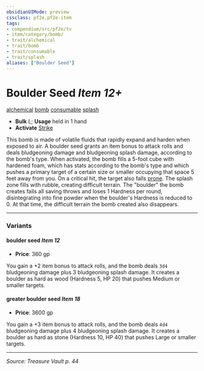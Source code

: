 ```yaml
---
obsidianUIMode: preview
cssclass: pf2e,pf2e-item
tags:
- compendium/src/pf2e/tv
- item/category/bomb/
- trait/alchemical
- trait/bomb
- trait/consumable
- trait/splash
aliases: ["Boulder Seed"]
---
```

# Boulder Seed *Item 12+*  
[alchemical](alchemical.md "Alchemical Item Trait")  [bomb](bomb.md "Bomb Item Trait")  [consumable](consumable.md "Consumable Item Trait")  [splash](splash.md "Splash Weapon Trait")  

- **Bulk** L; **Usage** held in 1 hand
- **Activate** [Strike](strike.md)

This bomb is made of volatile fluids that rapidly expand and harden when exposed to air. A boulder seed grants an item bonus to attack rolls and deals bludgeoning damage and bludgeoning splash damage, according to the bomb's type. When activated, the bomb fills a 5-foot cube with hardened foam, which has stats according to the bomb's type and which pushes a primary target of a certain size or smaller occupying that space 5 feet away from you. On a critical hit, the target also falls [prone](conditions.md#Prone). The splash zone fills with rubble, creating difficult terrain. The "boulder" the bomb creates fails all saving throws and loses 1 Hardness per round, disintegrating into fine powder when the boulder's Hardness is reduced to 0. At that time, the difficult terrain the bomb created also disappears.

---

### Variants

#### boulder seed *Item 12*

- **Price**: 360 gp

You gain a +2 item bonus to attack rolls, and the bomb deals `3d4` bludgeoning damage plus 3 bludgeoning splash damage. It creates a boulder as hard as wood (Hardness 5, HP 20) that pushes Medium or smaller targets.

#### greater boulder seed *Item 18*

- **Price**: 3600 gp

You gain a +3 item bonus to attack rolls, and the bomb deals `4d4` bludgeoning damage plus 4 bludgeoning splash damage. It creates a boulder as hard as stone (Hardness 10, HP 40) that pushes Large or smaller targets.

---
*Source: Treasure Vault p. 44*
